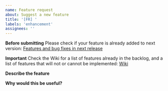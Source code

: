 ```yaml
---
name: Feature request
about: Suggest a new feature
title: '[FR] '
labels: 'enhancement'
assignees: ''
---
```


**Before submitting** Please check if your feature is already added to next version: [Features and bug fixes in next release](https://github.com/johansan/notebook-navigator/issues/363)

**Important** Check the Wiki for a list of features already in the backlog, and a list of features that will not or cannot be implemented: [Wiki](https://github.com/johansan/notebook-navigator/wiki)

**Describe the feature**

**Why would this be useful?**
